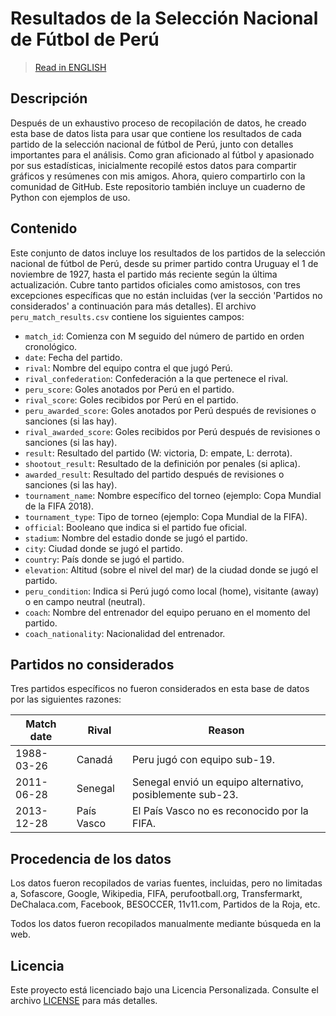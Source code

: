 # Resultados de la Selección Nacional de Fútbol de Perú

> [Read in ENGLISH](README.md)

## Descripción
Después de un exhaustivo proceso de recopilación de datos, he creado esta base de datos lista para usar que contiene los resultados de cada partido de la selección nacional de fútbol de Perú, junto con detalles importantes para el análisis. Como gran aficionado al fútbol y apasionado por sus estadísticas, inicialmente recopilé estos datos para compartir gráficos y resúmenes con mis amigos. Ahora, quiero compartirlo con la comunidad de GitHub. Este repositorio también incluye un cuaderno de Python con ejemplos de uso.

## Contenido
Este conjunto de datos incluye los resultados de los partidos de la selección nacional de fútbol de Perú, desde su primer partido contra Uruguay el 1 de noviembre de 1927, hasta el partido más reciente según la última actualización. Cubre tanto partidos oficiales como amistosos, con tres excepciones específicas que no están incluidas (ver la sección 'Partidos no considerados' a continuación para más detalles). El archivo `peru_match_results.csv` contiene los siguientes campos:

- `match_id`: Comienza con M seguido del número de partido en orden cronológico.
- `date`: Fecha del partido.
- `rival`: Nombre del equipo contra el que jugó Perú.
- `rival_confederation`: Confederación a la que pertenece el rival.
- `peru_score`: Goles anotados por Perú en el partido.
- `rival_score`: Goles recibidos por Perú en el partido.
- `peru_awarded_score`: Goles anotados por Perú después de revisiones o sanciones (si las hay).
- `rival_awarded_score`: Goles recibidos por Perú después de revisiones o sanciones (si las hay).
- `result`: Resultado del partido (W: victoria, D: empate, L: derrota).
- `shootout_result`: Resultado de la definición por penales (si aplica).
- `awarded_result`: Resultado del partido después de revisiones o sanciones (si las hay).
- `tournament_name`: Nombre específico del torneo (ejemplo: Copa Mundial de la FIFA 2018).
- `tournament_type`: Tipo de torneo (ejemplo: Copa Mundial de la FIFA).
- `official`: Booleano que indica si el partido fue oficial.
- `stadium`: Nombre del estadio donde se jugó el partido.
- `city`: Ciudad donde se jugó el partido.
- `country`: País donde se jugó el partido.
- `elevation`: Altitud (sobre el nivel del mar) de la ciudad donde se jugó el partido.
- `peru_condition`: Indica si Perú jugó como local (home), visitante (away) o en campo neutral (neutral).
- `coach`: Nombre del entrenador del equipo peruano en el momento del partido.
- `coach_nationality`: Nacionalidad del entrenador.

## Partidos no considerados
Tres partidos específicos no fueron considerados en esta base de datos por las siguientes razones:

| Match date  | Rival         | Reason                                    |
|-------------|---------------|-------------------------------------------|
| 1988-03-26  | Canadá        | Peru jugó con equipo sub-19.              |
| 2011-06-28  | Senegal       | Senegal envió un equipo alternativo, posiblemente sub-23. |
| 2013-12-28  | País Vasco    | El País Vasco no es reconocido por la FIFA. |

## Procedencia de los datos

Los datos fueron recopilados de varias fuentes, incluidas, pero no limitadas a, Sofascore, Google, Wikipedia, FIFA, perufootball.org, Transfermarkt, DeChalaca.com, Facebook, BESOCCER, 11v11.com, Partidos de la Roja, etc.

Todos los datos fueron recopilados manualmente mediante búsqueda en la web.

## Licencia
Este proyecto está licenciado bajo una Licencia Personalizada. Consulte el archivo [LICENSE](LICENSE) para más detalles.
